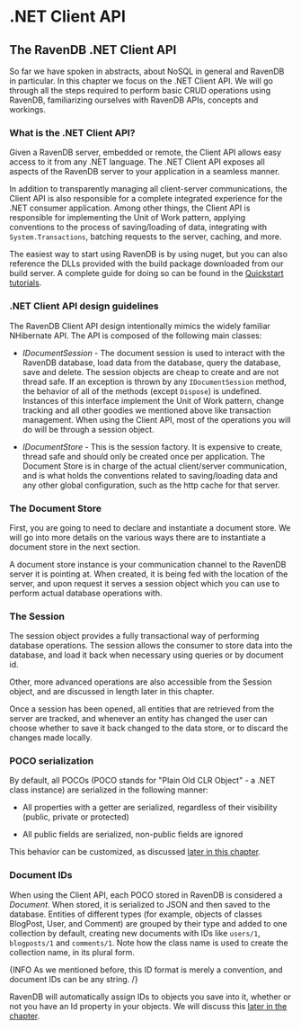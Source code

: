 # .NET Client API

## The RavenDB .NET Client API

So far we have spoken in abstracts, about NoSQL in general and RavenDB in particular. In this chapter we focus on the .NET Client API. We will go through all the steps required to perform basic CRUD operations using RavenDB, familiarizing ourselves with RavenDB APIs, concepts and workings.

### What is the .NET Client API?

Given a RavenDB server, embedded or remote, the Client API allows easy access to it from any .NET language. The .NET Client API exposes all aspects of the RavenDB server to your application in a seamless manner.

In addition to transparently managing all client-server communications, the Client API is also responsible for a complete integrated experience for the .NET consumer application. Among other things, the Client API is responsible for implementing the Unit of Work pattern, applying conventions to the process of saving/loading of data, integrating with `System.Transactions`, batching requests to the server, caching, and more.

The easiest way to start using RavenDB is by using nuget, but you can also reference the DLLs provided with the build package downloaded from our build server. A complete guide for doing so can be found in the [Quickstart tutorials](../intro/quickstart/adding-ravendb-to-your-application).

### .NET Client API design guidelines

The RavenDB Client API design intentionally mimics the widely familiar NHibernate API. The API is composed of the following main classes:

* _IDocumentSession_ - The document session is used to interact with the RavenDB database, load data from the database, query the database, save and delete. The session objects are cheap to create and are not thread safe. If an exception is thrown by any `IDocumentSession` method, the behavior of all of the methods (except `Dispose`) is undefined. Instances of this interface implement the Unit of Work pattern, change tracking and all other goodies we mentioned above like transaction management. When using the Client API, most of the operations you will do will be through a session object.  

* _IDocumentStore_ - This is the session factory.  It is expensive to create, thread safe and should only be created once per application. The Document Store is in charge of the actual client/server communication, and is what holds the conventions related to saving/loading data and any other global configuration, such as the http cache for that server.

### The Document Store

First, you are going to need to declare and instantiate a document store. We will go into more details on the various ways there are to instantiate a document store in the next section.

A document store instance is your communication channel to the RavenDB server it is pointing at. When created, it is being fed with the location of the server, and upon request it serves a session object which you can use to perform actual database operations with.

### The Session

The session object provides a fully transactional way of performing database operations. The session allows the consumer to store data into the database, and load it back when necessary using queries or by document id.

Other, more advanced operations are also accessible from the Session object, and are discussed in length later in this chapter.

Once a session has been opened, all entities that are retrieved from the server are tracked, and whenever an entity has changed the user can choose whether to save it back changed to the data store, or to discard the changes made locally.

### POCO serialization

By default, all POCOs (POCO stands for "Plain Old CLR Object" - a .NET class instance) are serialized in the following manner:

* All properties with a getter are serialized, regardless of their visibility (public, private or protected)

* All public fields are serialized, non-public fields are ignored

This behavior can be customized, as discussed [later in this chapter](advanced/custom-serialization).

### Document IDs

When using the Client API, each POCO stored in RavenDB is considered a _Document_. When stored, it is serialized to JSON and then saved to the database. Entities of different types (for example, objects of classes BlogPost, User, and Comment) are grouped by their type and added to one collection by default, creating new documents with IDs like `users/1`, `blogposts/1` and `comments/1`. Note how the class name is used to create the collection name, in its plural form.

{INFO As we mentioned before, this ID format is merely a convention, and document IDs can be any string. /}

RavenDB will automatically assign IDs to objects you save into it, whether or not you have an Id property in your objects. We will discuss this [later in the chapter](basic-operations/saving-new-document).
